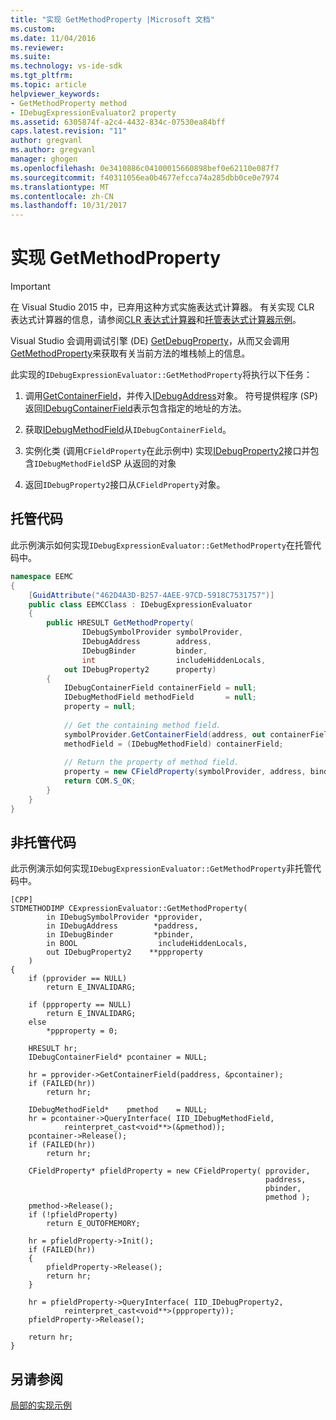 ```yaml
---
title: "实现 GetMethodProperty |Microsoft 文档"
ms.custom: 
ms.date: 11/04/2016
ms.reviewer: 
ms.suite: 
ms.technology: vs-ide-sdk
ms.tgt_pltfrm: 
ms.topic: article
helpviewer_keywords:
- GetMethodProperty method
- IDebugExpressionEvaluator2 property
ms.assetid: 6305874f-a2c4-4432-834c-07530ea84bff
caps.latest.revision: "11"
author: gregvanl
ms.author: gregvanl
manager: ghogen
ms.openlocfilehash: 0e3410886c04100015660898bef0e62110e087f7
ms.sourcegitcommit: f40311056ea0b4677efcca74a285dbb0ce0e7974
ms.translationtype: MT
ms.contentlocale: zh-CN
ms.lasthandoff: 10/31/2017
---
```

# <a name="implementing-getmethodproperty"></a>实现 GetMethodProperty
> [!IMPORTANT]
>  在 Visual Studio 2015 中，已弃用这种方式实施表达式计算器。 有关实现 CLR 表达式计算器的信息，请参阅[CLR 表达式计算器](https://github.com/Microsoft/ConcordExtensibilitySamples/wiki/CLR-Expression-Evaluators)和[托管表达式计算器示例](https://github.com/Microsoft/ConcordExtensibilitySamples/wiki/Managed-Expression-Evaluator-Sample)。  
  
 Visual Studio 会调用调试引擎 (DE) [GetDebugProperty](../../extensibility/debugger/reference/idebugstackframe2-getdebugproperty.md)，从而又会调用[GetMethodProperty](../../extensibility/debugger/reference/idebugexpressionevaluator-getmethodproperty.md)来获取有关当前方法的堆栈帧上的信息。  
  
 此实现的`IDebugExpressionEvaluator::GetMethodProperty`将执行以下任务：  
  
1.  调用[GetContainerField](../../extensibility/debugger/reference/idebugsymbolprovider-getcontainerfield.md)，并传入[IDebugAddress](../../extensibility/debugger/reference/idebugaddress.md)对象。 符号提供程序 (SP) 返回[IDebugContainerField](../../extensibility/debugger/reference/idebugcontainerfield.md)表示包含指定的地址的方法。  
  
2.  获取[IDebugMethodField](../../extensibility/debugger/reference/idebugmethodfield.md)从`IDebugContainerField`。  
  
3.  实例化类 (调用`CFieldProperty`在此示例中) 实现[IDebugProperty2](../../extensibility/debugger/reference/idebugproperty2.md)接口并包含`IDebugMethodField`SP 从返回的对象  
  
4.  返回`IDebugProperty2`接口从`CFieldProperty`对象。  
  
## <a name="managed-code"></a>托管代码  
 此示例演示如何实现`IDebugExpressionEvaluator::GetMethodProperty`在托管代码中。  
  
```csharp  
namespace EEMC  
{  
    [GuidAttribute("462D4A3D-B257-4AEE-97CD-5918C7531757")]  
    public class EEMCClass : IDebugExpressionEvaluator  
    {  
        public HRESULT GetMethodProperty(  
                IDebugSymbolProvider symbolProvider,  
                IDebugAddress        address,  
                IDebugBinder         binder,  
                int                  includeHiddenLocals,  
            out IDebugProperty2      property)   
        {  
            IDebugContainerField containerField = null;  
            IDebugMethodField methodField       = null;  
            property = null;  
  
            // Get the containing method field.  
            symbolProvider.GetContainerField(address, out containerField);  
            methodField = (IDebugMethodField) containerField;  
  
            // Return the property of method field.  
            property = new CFieldProperty(symbolProvider, address, binder, methodField);  
            return COM.S_OK;  
        }  
    }  
}  
```  
  
## <a name="unmanaged-code"></a>非托管代码  
 此示例演示如何实现`IDebugExpressionEvaluator::GetMethodProperty`非托管代码中。  
  
```  
[CPP]  
STDMETHODIMP CExpressionEvaluator::GetMethodProperty(  
        in IDebugSymbolProvider *pprovider,  
        in IDebugAddress        *paddress,  
        in IDebugBinder         *pbinder,  
        in BOOL                  includeHiddenLocals,  
        out IDebugProperty2    **ppproperty  
    )  
{  
    if (pprovider == NULL)  
        return E_INVALIDARG;  
  
    if (ppproperty == NULL)  
        return E_INVALIDARG;  
    else  
        *ppproperty = 0;  
  
    HRESULT hr;  
    IDebugContainerField* pcontainer = NULL;  
  
    hr = pprovider->GetContainerField(paddress, &pcontainer);  
    if (FAILED(hr))  
        return hr;  
  
    IDebugMethodField*    pmethod    = NULL;  
    hr = pcontainer->QueryInterface( IID_IDebugMethodField,  
            reinterpret_cast<void**>(&pmethod));  
    pcontainer->Release();  
    if (FAILED(hr))  
        return hr;  
  
    CFieldProperty* pfieldProperty = new CFieldProperty( pprovider,  
                                                         paddress,  
                                                         pbinder,  
                                                         pmethod );  
    pmethod->Release();  
    if (!pfieldProperty)  
        return E_OUTOFMEMORY;  
  
    hr = pfieldProperty->Init();  
    if (FAILED(hr))  
    {  
        pfieldProperty->Release();  
        return hr;  
    }  
  
    hr = pfieldProperty->QueryInterface( IID_IDebugProperty2,  
            reinterpret_cast<void**>(ppproperty));  
    pfieldProperty->Release();  
  
    return hr;  
}  
```  
  
## <a name="see-also"></a>另请参阅  
 [局部的实现示例](../../extensibility/debugger/sample-implementation-of-locals.md)